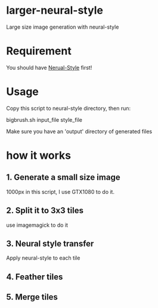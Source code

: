 # larger-neural-style
Large size image generation with neural-style


# Requirement
You should have [Nerual-Style](https://github.com/jcjohnson/neural-style/) first!

# Usage
Copy this script to neural-style directory, then run:

bigbrush.sh input_file style_file

Make sure you have an 'output' directory of generated files

# how it works
## 1. Generate a small size image
1000px in this script, I use GTX1080 to do it.

## 2. Split it to 3x3 tiles
use imagemagick to do it

## 3. Neural style transfer
Apply neural-style to each tile

## 4. Feather tiles

## 5. Merge tiles


